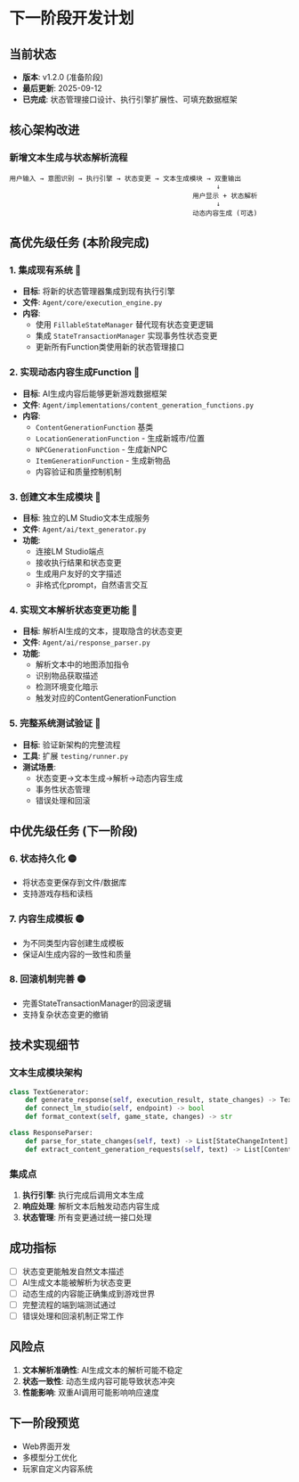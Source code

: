 # 下一阶段开发计划

## 当前状态
- **版本**: v1.2.0 (准备阶段)
- **最后更新**: 2025-09-12
- **已完成**: 状态管理接口设计、执行引擎扩展性、可填充数据框架

## 核心架构改进

### 新增文本生成与状态解析流程
```
用户输入 → 意图识别 → 执行引擎 → 状态变更 → 文本生成模块 → 双重输出
                                                    ↓
                                              用户显示 + 状态解析
                                                    ↓
                                              动态内容生成 (可选)
```

## 高优先级任务 (本阶段完成)

### 1. 集成现有系统 🔴
- **目标**: 将新的状态管理器集成到现有执行引擎
- **文件**: `Agent/core/execution_engine.py`
- **内容**: 
  - 使用 `FillableStateManager` 替代现有状态变更逻辑
  - 集成 `StateTransactionManager` 实现事务性状态变更
  - 更新所有Function类使用新的状态管理接口

### 2. 实现动态内容生成Function 🔴  
- **目标**: AI生成内容后能够更新游戏数据框架
- **文件**: `Agent/implementations/content_generation_functions.py`
- **内容**:
  - `ContentGenerationFunction` 基类
  - `LocationGenerationFunction` - 生成新城市/位置
  - `NPCGenerationFunction` - 生成新NPC
  - `ItemGenerationFunction` - 生成新物品
  - 内容验证和质量控制机制

### 3. 创建文本生成模块 🔴
- **目标**: 独立的LM Studio文本生成服务
- **文件**: `Agent/ai/text_generator.py`
- **功能**:
  - 连接LM Studio端点
  - 接收执行结果和状态变更
  - 生成用户友好的文字描述
  - 非格式化prompt，自然语言交互

### 4. 实现文本解析状态变更功能 🔴
- **目标**: 解析AI生成的文本，提取隐含的状态变更
- **文件**: `Agent/ai/response_parser.py` 
- **功能**:
  - 解析文本中的地图添加指令
  - 识别物品获取描述
  - 检测环境变化暗示
  - 触发对应的ContentGenerationFunction

### 5. 完整系统测试验证 🔴
- **目标**: 验证新架构的完整流程
- **工具**: 扩展 `testing/runner.py`
- **测试场景**:
  - 状态变更→文本生成→解析→动态内容生成
  - 事务性状态管理
  - 错误处理和回滚

## 中优先级任务 (下一阶段)

### 6. 状态持久化 🟡
- 将状态变更保存到文件/数据库
- 支持游戏存档和读档

### 7. 内容生成模板 🟡
- 为不同类型内容创建生成模板
- 保证AI生成内容的一致性和质量

### 8. 回滚机制完善 🟡
- 完善StateTransactionManager的回滚逻辑
- 支持复杂状态变更的撤销

## 技术实现细节

### 文本生成模块架构
```python
class TextGenerator:
    def generate_response(self, execution_result, state_changes) -> TextResponse
    def connect_lm_studio(self, endpoint) -> bool
    def format_context(self, game_state, changes) -> str

class ResponseParser:
    def parse_for_state_changes(self, text) -> List[StateChangeIntent]
    def extract_content_generation_requests(self, text) -> List[ContentRequest]
```

### 集成点
1. **执行引擎**: 执行完成后调用文本生成
2. **响应处理**: 解析文本后触发动态内容生成
3. **状态管理**: 所有变更通过统一接口处理

## 成功指标
- [ ] 状态变更能触发自然文本描述
- [ ] AI生成文本能被解析为状态变更
- [ ] 动态生成的内容能正确集成到游戏世界
- [ ] 完整流程的端到端测试通过
- [ ] 错误处理和回滚机制正常工作

## 风险点
1. **文本解析准确性**: AI生成文本的解析可能不稳定
2. **状态一致性**: 动态生成内容可能导致状态冲突  
3. **性能影响**: 双重AI调用可能影响响应速度

## 下一阶段预览
- Web界面开发
- 多模型分工优化
- 玩家自定义内容系统